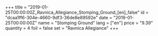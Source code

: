 +++
title = "2019-01-25T00:00:00Z_Ravnica_Allegiance_Stomping_Ground_[en]_false"
id = "dcaa1ff6-304e-4660-9df3-36de8e89592e"
date = "2019-01-25T00:00:00Z"
name = "Stomping Ground"
lang = ["en"]
price = "9.39"
quantity = 4
foil = false
set = "Ravnica Allegiance"
+++

